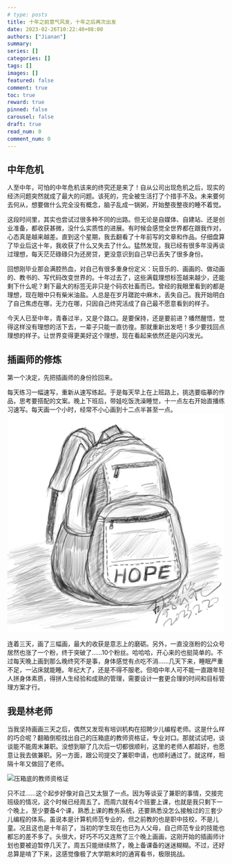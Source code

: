 ```yaml
---
# type: posts 
title: 十年之前意气风发，十年之后再次出发
date: 2023-02-26T10:22:40+08:00
authors: ["Jianan"]
summary: 
series: []
categories: []
tags: []
images: []
featured: false
comment: true
toc: true
reward: true
pinned: false
carousel: false
draft: true
read_num: 0
comment_num: 0 
---
```



## 中年危机

人至中年，可怕的中年危机该来的终究还是来了！自从公司出现危机之后，现实的经济问题突然就成了最大的问题。该死的，完全被生活打了个措手不及。未来要何去何从，想要做什么完全没有概念，脑子乱成一锅粥，开始整夜整夜的睡不着觉。

这段时间里，其实也尝试过很多种不同的出路。但无论是自媒体、自建站、还是创业准备，都收获甚微，没什么实质性的进展。有时候会感觉全世界都在跟我作对，心态真是越来越差。直到这个星期，我去翻看了十年前写的文章和作品。仔细盘算了毕业后这十年，我收获了什么又失去了什么。猛然发现，我已经有很多年没再谈过理想，每天茫茫碌碌只为还房贷，更没意识到自己早已丢失了很多身份。

回想刚毕业那会满腔热血，对自己有很多重身份定义：玩音乐的、画画的、做动画的、教书的、写代码改变世界的。十年过去了，这些满载理想标签越来越少，还能剩下什么呢？剩下最大的标签无非只是个码农社畜而已。曾经的我眼里看到的都是理想，现在眼中只有柴米油盐。人总是在岁月蹉跎中麻木，丢失自己。我开始明白了自己焦虑在哪，无力在哪，只因自己终究活成了自己最不愿意看到的样子。

今天人已至中年，青春过半，又是个路口。是要保持，还是要前进？幡然醒悟，觉得这样没有理想的活下去，一辈子只能一直彷徨。那就重新出发吧！多少要找回点理想的样子。让世界变得更美好这个理想，现在看起来依然还是闪闪发光。

## 插画师的修炼

第一个决定，先把插画师的身份捡回来。

每天练习一幅速写，重新从速写练起。于是每天早上在上班路上，挑选要临摹的作品，思考要搭配的文案。晚上下班后，带娃吃饭洗澡睡觉，十一点左右开始直播练习速写。每天画一个小时，经常不小心画到十二点半甚至一点。
![把希望装背包里，重新出发](20230220-%E4%B9%A6%E5%8C%85.png)

连着三天，画了三幅画，最大的收获是意志上的磨砺。另外，一直没涨粉的公众号居然也涨了一个粉，终于突破了……10个粉丝。哈哈哈，开心来的也挺简单的。不过每天晚上画到那么晚终究不是事，身体感觉有点吃不消……几天下来，睡眠严重不足，一沾床就能睡。年纪大了，还是不得不服老。但咱中年人可不能一直跟年轻人拼身体素质，得拼人生经验和成熟的管理，需要设计一套更合理的时间和目标管理方案才行。

## 我是林老师

当我坚持画画三天之后，偶然又发现有培训机构在招聘少儿编程老师。这是什么样的巧合呢？翻箱倒柜找出自己的压箱底的教师资格证，专业对口。那就试试吧，谈谈能不能周末兼职。没想到聊了几次后一切都很顺利，这里的老师人都超好，也愿意让我去做兼职。另一方面，跟公司提交了兼职申请，也顺利通过了。就这样，相隔十年又做回了老师。

![压箱底的教师资格证](%E6%95%99%E5%B8%88%E8%B5%84%E6%A0%BC%E8%AF%81.jpg)

只不过……这个起步好像对自己又太狠了一点。因为等谈妥了兼职的事情，交接完班级的情况，这个时候已经周五了。而周六就有4个班要上课，也就是我只剩下一个晚上，至少要备4个课，熟悉上课的教务系统，还要熟悉没怎么接触过的三套少儿编程的体系。虽说本是计算机师范专业的，但之前教的也是职中技校，不是儿童。况且这也是十年前了，当初的学生现在也已为人父母，自己师范专业的技能也都忘的差不多了。头很大，好巧不巧又连熬了三个晚上画画，这刚开始的插画师计划也要被迫暂停几天了。周五只能继续熬了，晚上备课备的迷迷糊糊。不过，还好总算是啃了下来，这感觉像极了大学期末时的通宵看书，极限挑战。



